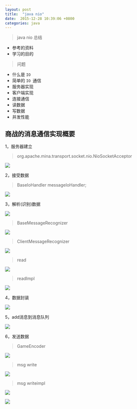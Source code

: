 ```yaml
---
layout: post
title:  "java nio"
date:  2015-12-28 10:39:06 +0800
categories: java
---
```



> java nio 总结

- 参考的资料
- 学习的目的


> 问题

 
- 什么是 `IO`
- 简单的 `IO `通信
- 服务器实现
- 客户端实现
- 连接通信
- 读数据
- 写数据
- 并发性能


商战的消息通信实现概要
----------
1，服务器建立

>org.apache.mina.transport.socket.nio.NioSocketAcceptor
>
![](http://i.imgur.com/YT9UPHl.png)

2，接受数据 
>BaseIoHandler messageIoHandler;

![](http://i.imgur.com/Qjlbmlz.png)

3，解析(识别)数据

![](http://i.imgur.com/BUa9jmS.png)

>BaseMessageRecognizer

![](http://i.imgur.com/RFlzRjo.png)

>ClientMessageRecognizer

![](http://i.imgur.com/A6HmWOw.png)


>read

![](http://i.imgur.com/Nd1AreL.png)

>readImpl

![](http://i.imgur.com/7WJtcjx.png)

4，数据封装

![](http://i.imgur.com/8Qczaj0.png)

5，add消息到消息队列

![](http://i.imgur.com/pLqNASB.png)


6，发送数据
>GameEncoder

![](http://i.imgur.com/YeFqhoC.png)

>msg write

![](http://i.imgur.com/jp0Dge8.png)

>msg writeimpl

![](http://i.imgur.com/wACgyGG.png)

![](http://i.imgur.com/qJsQSPd.png)




